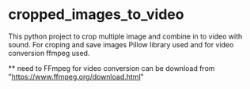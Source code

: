 # cropped_images_to_video
This python project to crop multiple image and combine in to video with sound.
For croping and save images Pillow library used and for video conversion ffmpeg used.


** need to FFmpeg for video conversion can be download from "https://www.ffmpeg.org/download.html"
